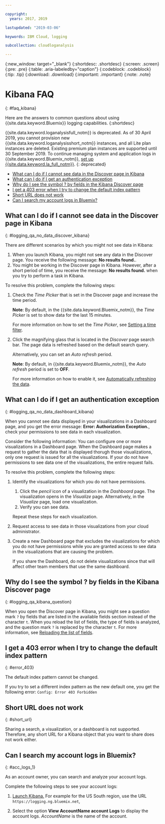```yaml
---

copyright:
  years: 2017, 2019

lastupdated: "2019-03-06"

keywords: IBM Cloud, logging

subcollection: cloudloganalysis

---
```


{:new_window: target="_blank"}
{:shortdesc: .shortdesc}
{:screen: .screen}
{:pre: .pre}
{:table: .aria-labeledby="caption"}
{:codeblock: .codeblock}
{:tip: .tip}
{:download: .download}
{:important: .important}
{:note: .note}


# Kibana FAQ
{: #faq_kibana}

Here are the answers to common questions about using {{site.data.keyword.Bluemix}} logging capabilities. {:shortdesc}

{{site.data.keyword.loganalysisfull_notm}} is deprecated. As of 30 April 2019, you cannot provision new {{site.data.keyword.loganalysisshort_notm}} instances, and all Lite plan instances are deleted. Existing premium plan instances are supported until 30 September 2019. To continue managing system and application logs in {{site.data.keyword.Bluemix_notm}}, [set up {{site.data.keyword.la_full_notm}}](/docs/services/Log-Analysis-with-LogDNA?topic=LogDNA-getting-started#getting-started).
{: deprecated}

* [What can I do if I cannot see data in the Discover page in Kibana](/docs/services/CloudLogAnalysis/qa?topic=cloudloganalysis-faq_kibana#logging_qa_no_data_discover_kibana)
* [What can I do if I get an authentication exception](/docs/services/CloudLogAnalysis/qa?topic=cloudloganalysis-faq_kibana#logging_qa_no_data_dashboard_kibana)
* [Why do I see the symbol ? by fields in the Kibana Discover page](/docs/services/CloudLogAnalysis/qa?topic=cloudloganalysis-faq_kibana#logging_qa_kibana_question)
* [I get a 403 error when I try to change the default index pattern](/docs/services/CloudLogAnalysis/qa?topic=cloudloganalysis-faq_kibana#error_403)
* [Short URL does not work](/docs/services/CloudLogAnalysis/qa?topic=cloudloganalysis-faq_kibana#short_url)
* [Can I search my account logs in Bluemix?](/docs/services/CloudLogAnalysis/qa?topic=cloudloganalysis-faq_kibana#acc_logs_1)


## What can I do if I cannot see data in the Discover page in Kibana
{: #logging_qa_no_data_discover_kibana}

There are different scenarios by which you might not see data in Kibana:

1. When you launch Kibana, you might not see any data in the Discover page. You receive the following message: **No results found.**. 
2. You might be working in the Discover page in Kibana. However, after a short period of time, you receive the message: **No results found.** when you try to perform a task in Kibana.

To resolve this problem, complete the following steps:

1. Check the *Time Picker* that is set in the Discover page and increase the time period. 

    **Note**: By default, in the {{site.data.keyword.Bluemix_notm}}, the *Time Picker* is set to show data for the last 15 minutes.

    For more information on how to set the *Time Picker*, see [Setting a time filter](/docs/services/CloudLogAnalysis/kibana?topic=cloudloganalysis-filter_logs#set_time_filter1).
       
2. Click the magnifying glass that is located in the *Discover* page search bar. The page data is refreshed based on the default search query.

    Alternatively, you can set an *Auto refresh* period.

    **Note**: By default, in {{site.data.keyword.Bluemix_notm}}, the *Auto refresh* period is set to **OFF**.
    
    For more information on how to enable it, see [Automatically refreshing the data](/docs/services/CloudLogAnalysis/kibana?topic=cloudloganalysis-analize_logs_interactively#discover_view_refresh_interval).



## What can I do if I get an authentication exception
{: #logging_qa_no_data_dashboard_kibana}

When you cannot see data displayed in your visualizations in a Dashboard page, and you get the error message: **Error: Authorization Exception.**, check your permissions to see data in each visualization.

Consider the following information:
You can configure one or more visualizations in a Dashboard page. When the Dashboard page makes a request to gather the data that is displayed thorugh those visualizations, only one request is issued for all the visualizations. If your do not have permissions to see data one of the visualizations, the entire request fails.

To resolve this problem, complete the following steps:

1. Identify the visualizations for which you do not have permissions.

    1. Click the *pencil* icon of a visualization in the *Dashboard* page. The visualization opens in the *Visualize* page. Alternatively, in the *Visualize* page, load one visualization. 
    2. Verify you can see data.
    
    Repeat these steps for each visualization.

2. Request access to see data in those visualizations from your cloud administrator.

3. Create a new Dashboard page that excludes the visualizations for which you do not have permissions while you are granted access to see data in the visualizations that are causing the problem. 

    If you share the Dashboard, do not delete visualizations since that will affect other team members that use the same dashboard.



## Why do I see the symbol ? by fields in the Kibana Discover page
{: #logging_qa_kibana_question}

When you open the Discover page in Kibana, you might see a question mark `?` by fields that are listed in the available fields section instead of the character `t`. When you reload the list of fields, the type of fields is analyzed, and the question mark `?` is replaced by the character `t`. For more information, see [Reloading the list of fields](/docs/services/CloudLogAnalysis/kibana?topic=cloudloganalysis-analize_logs_interactively#discover_view_reload_fields).


## I get a 403 error when I try to change the default index pattern
{: #error_403}

The default index pattern cannot be changed. 

If you try to set a different index pattern as the new default one, you get the following error: `Config: Error 403 Forbidden`

## Short URL does not work
{: #short_url}

Sharing a search, a visualization, or a dashboard is not supported. Therefore, any short URL for a Kibana object that you want to share does not work either. 

## Can I search my account logs in Bluemix?
{: #acc_logs_1}

As an account owner, you can search and analyze your account logs.

Complete the following steps to see your account logs:

1. [Launch Kibana.](/docs/services/CloudLogAnalysis/kibana?topic=cloudloganalysis-launch#launch_Kibana_from_browser) For example for the US South region, use the URL `https://logging.ng.bluemix.net`,

2. Select the option **View AccountName account Logs** to display the account logs. *AccountName* is the name of the account.

